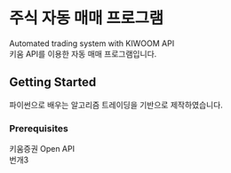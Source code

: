 # 주식 자동 매매 프로그램
Automated trading system with KIWOOM API<br>
키움 API를 이용한 자동 매매 프로그램입니다.
## Getting Started
파이썬으로 배우는 알고리즘 트레이딩을 기반으로 제작하였습니다.
### Prerequisites
키움증권 Open API<br>
번개3
